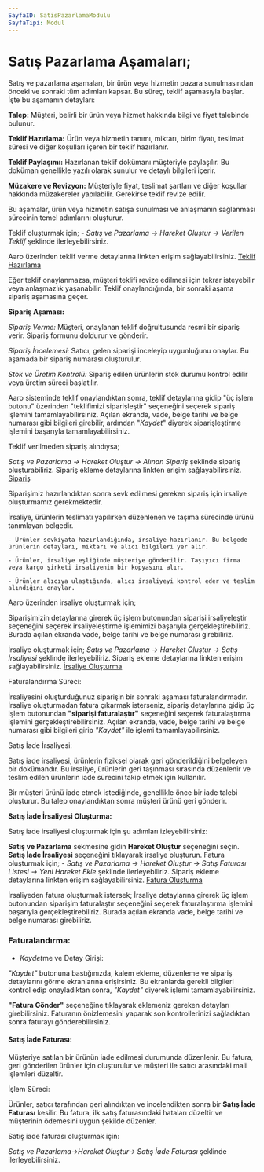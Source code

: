 ```yaml
---
SayfaID: SatisPazarlamaModulu
SayfaTipi: Modul
---
```


# Satış Pazarlama Aşamaları;

Satış ve pazarlama aşamaları, bir ürün veya hizmetin pazara sunulmasından önceki ve sonraki tüm adımları kapsar. Bu süreç, teklif aşamasıyla başlar. İşte bu aşamanın detayları:

**Talep:** Müşteri, belirli bir ürün veya hizmet hakkında bilgi ve fiyat talebinde bulunur.

**Teklif Hazırlama:** Ürün veya hizmetin tanımı, miktarı, birim fiyatı, teslimat süresi ve diğer koşulları içeren bir teklif hazırlanır.

**Teklif Paylaşımı:** Hazırlanan teklif dokümanı müşteriyle paylaşılır. Bu doküman genellikle yazılı olarak sunulur ve detaylı bilgileri içerir.

**Müzakere ve Revizyon:** Müşteriyle fiyat, teslimat şartları ve diğer koşullar hakkında müzakereler yapılabilir. Gerekirse teklif revize edilir.

Bu aşamalar, ürün veya hizmetin satışa sunulması ve anlaşmanın sağlanması sürecinin temel adımlarını oluşturur.

Teklif oluşturmak için;	
	- *Satış ve Pazarlama -> Hareket Oluştur -> Verilen Teklif* şeklinde ilerleyebilirsiniz.

Aaro üzerinden teklif verme detaylarına linkten erişim sağlayabilirsiniz. [Teklif Hazırlama](../TemelHareketler/VerilenTeklif.md)

Eğer teklif onaylanmazsa, müşteri teklifi revize edilmesi için tekrar isteyebilir veya anlaşmazlık yaşanabilir. Teklif onaylandığında, bir sonraki aşama sipariş aşamasına geçer.

**Sipariş Aşaması:**

*Sipariş Verme:* Müşteri, onaylanan teklif doğrultusunda resmi bir sipariş verir. Sipariş formunu doldurur ve gönderir.

*Sipariş İncelemesi:* Satıcı, gelen siparişi inceleyip uygunluğunu onaylar. Bu aşamada bir sipariş numarası oluşturulur.

*Stok ve Üretim Kontrolü:* Sipariş edilen ürünlerin stok durumu kontrol edilir veya üretim süreci başlatılır.

Aaro sisteminde teklif onaylandıktan sonra, teklif detaylarına gidip "üç işlem butonu" üzerinden "teklifimizi siparişleştir" seçeneğini seçerek sipariş işlemini tamamlayabilirsiniz. Açılan ekranda, vade, belge tarihi ve belge numarası gibi bilgileri girebilir, ardından "*Kaydet*" diyerek siparişleştirme işlemini başarıyla tamamlayabilirsiniz.

Teklif verilmeden sipariş alındıysa;

*Satış ve Pazarlama -> Hareket Oluştur -> Alınan Sipariş* şeklinde sipariş oluşturabiliriz.
Sipariş ekleme detaylarına linkten erişim sağlayabilirsiniz. [Sipariş](../TemelOzellikler/AlinanSipariş.md)

Siparişimiz hazırlandıktan sonra sevk edilmesi gereken sipariş için irsaliye oluşturmamız gerekmektedir.

İrsaliye, ürünlerin teslimatı yapılırken düzenlenen ve taşıma sürecinde ürünü tanımlayan belgedir.

	- Ürünler sevkiyata hazırlandığında, irsaliye hazırlanır. Bu belgede ürünlerin detayları, miktarı ve alıcı bilgileri yer alır.

	- Ürünler, irsaliye eşliğinde müşteriye gönderilir. Taşıyıcı firma veya kargo şirketi irsaliyenin bir kopyasını alır.

	- Ürünler alıcıya ulaştığında, alıcı irsaliyeyi kontrol eder ve teslim alındığını onaylar.

Aaro üzerinden irsaliye oluşturmak için;

Siparişimizin detaylarına girerek üç işlem butonundan siparişi irsaliyeleştir seçeneğini seçerek irsaliyeleştirme işlemimizi başarıyla gerçekleştirebiliriz.
Burada açılan ekranda vade, belge tarihi ve belge numarası girebiliriz.

İrsaliye oluşturmak için;
	*Satış ve Pazarlama -> Hareket Oluştur -> Satış İrsaliyesi* şeklinde ilerleyebiliriz.
Sipariş ekleme detaylarına linkten erişim sağlayabilirsiniz. [İrsaliye Oluşturma](../TemelOzellikler/Satisİrsaliyesi.md)

Faturalandırma Süreci:

İrsaliyesini oluşturduğunuz siparişin bir sonraki aşaması faturalandırmadır. İrsaliye oluşturmadan fatura çıkarmak isterseniz, sipariş detaylarına gidip üç işlem butonundan **"siparişi faturalaştır"** seçeneğini seçerek faturalaştırma işlemini gerçekleştirebilirsiniz. Açılan ekranda, vade, belge tarihi ve belge numarası gibi bilgileri girip *"*Kaydet*"* ile işlemi tamamlayabilirsiniz.

Satış İade İrsaliyesi:

Satış iade irsaliyesi, ürünlerin fiziksel olarak geri gönderildiğini belgeleyen bir dokümandır. Bu irsaliye, ürünlerin geri taşınması sırasında düzenlenir ve teslim edilen ürünlerin iade sürecini takip etmek için kullanılır.

Bir müşteri ürünü iade etmek istediğinde, genellikle önce bir iade talebi oluşturur. Bu talep onaylandıktan sonra müşteri ürünü geri gönderir.

**Satış İade İrsaliyesi Oluşturma:**

Satış iade irsaliyesi oluşturmak için şu adımları izleyebilirsiniz:

**Satış ve Pazarlama** sekmesine gidin
**Hareket Oluştur** seçeneğini seçin.
**Satış İade İrsaliyesi** seçeneğini tıklayarak irsaliye oluşturun.
Fatura oluşturmak için;
	- *Satış ve Pazarlama -> Hareket Oluştur -> Satış Faturası Listesi -> Yeni Hareket Ekle* şeklinde ilerleyebiliriz.
Sipariş ekleme detaylarına linkten erişim sağlayabilirsiniz. [Fatura Oluşturma](../TemelOzellikler/SatisFaturasi.md)

İrsaliyeden fatura oluşturmak istersek;
İrsaliye detaylarına girerek üç işlem butonundan siparişim faturalaştır seçeneğini seçerek faturalaştırma işlemini başarıyla gerçekleştirebiliriz.
Burada açılan ekranda vade, belge tarihi ve belge numarası girebiliriz.

### Faturalandırma:

* *Kaydet*me ve Detay Girişi: 

*"*Kaydet*"* butonuna bastığınızda, kalem ekleme, düzenleme ve sipariş detaylarını görme ekranlarına erişirsiniz.
Bu ekranlarda gerekli bilgileri kontrol edip onayladıktan sonra, *"*Kaydet*"* diyerek işlemi tamamlayabilirsiniz.

**"Fatura Gönder"** seçeneğine tıklayarak eklemeniz gereken detayları girebilirsiniz.
Faturanın önizlemesini yaparak son kontrollerinizi sağladıktan sonra faturayı gönderebilirsiniz.

#### Satış İade Faturası:
 Müşteriye satılan bir ürünün iade edilmesi durumunda düzenlenir. Bu fatura, geri gönderilen ürünler için oluşturulur ve müşteri ile satıcı arasındaki mali işlemleri düzeltir.

İşlem Süreci:

Ürünler, satıcı tarafından geri alındıktan ve incelendikten sonra bir **Satış İade Faturası** kesilir.
Bu fatura, ilk satış faturasındaki hataları düzeltir ve müşterinin ödemesini uygun şekilde düzenler.

Satış iade faturası oluşturmak için:

*Satış ve Pazarlama->Hareket Oluştur->
Satış İade Faturası* şeklinde ilerleyebilirsiniz.
